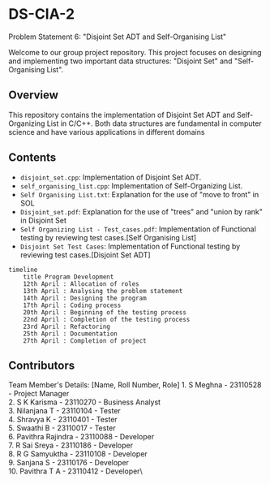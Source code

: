 # DS-CIA-2
Problem Statement 6: "Disjoint Set ADT and Self-Organising List"

Welcome to our group project repository. This project focuses on designing and implementing two important data structures: "Disjoint Set" and "Self-Organising List".

## Overview
This repository contains the implementation of Disjoint Set ADT and Self-Organizing List in C/C++. Both data structures are fundamental in computer science and have various applications in different domains

## Contents

- `disjoint_set.cpp`: Implementation of Disjoint Set ADT.
- `self_organising_list.cpp`: Implementation of Self-Organizing List.
- `Self Organising List.txt`: Explanation for the use of "move to front" in SOL
- `Disjoint_set.pdf`: Explanation for the use of "trees" and "union by rank" in Disjoint Set
- `Self Organizing List - Test_cases.pdf`: Implementation of Functional testing by reviewing test cases.[Self Organising List]
- `Disjoint Set Test Cases`: Implementation of Functional testing by reviewing test cases.[Disjoint Set ADT]
  
```mermaid
timeline
    title Program Development
    12th April : Allocation of roles
    13th April : Analysing the problem statement
    14th April : Designing the program
    17th April : Coding process
    20th April : Beginning of the testing process
    22nd April : Completion of the testing process
    23rd April : Refactoring
    25th April : Documentation
    27th April : Completion of project
```

## Contributors
Team Member's Details: [Name, Roll Number, Role]
	1. S Meghna 			- 23110528 - Project Manager\
	2. S K Karisma 			- 23110270 - Business Analyst\
	3. Nilanjana T 			- 23110104 - Tester\
	4. Shravya K 			- 23110401 - Tester\
	5. Swaathi B 			- 23110017 - Tester\
	6. Pavithra Rajindra 		- 23110088 - Developer\
	7. R Sai Sreya 			- 23110186 - Developer\
	8. R G Samyuktha 		- 23110108 - Developer\
	9. Sanjana S 			- 23110176 - Developer\
	10. Pavithra T A 		- 23110412 - Developer\


